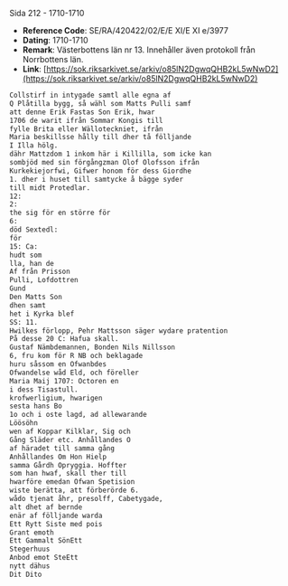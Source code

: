 Sida 212 - 1710-1710

- **Reference Code**: SE/RA/420422/02/E/E XI/E XI e/3977
- **Dating**: 1710-1710
- **Remark**: Västerbottens län nr 13. Innehåller även protokoll från Norrbottens län.
- **Link**: [https://sok.riksarkivet.se/arkiv/o85lN2DgwqQHB2kL5wNwD2](https://sok.riksarkivet.se/arkiv/o85lN2DgwqQHB2kL5wNwD2)

```txt linenums="1"
Collstirf in intygade samtl alle egna af
Q Plåtilla bygg, så wähl som Matts Pulli samf
att denne Erik Fastas Son Erik, hwar
1706 de warit ifrån Sommar Kongis till
fylle Brita eller Wälloteckniet, ifrån
Maria beskillsse hålly till dher tå fölljande
I Illa hölg.
dähr Mattzdom 1 inkom här i Killilla, som icke kan
sombjöd med sin förgångzman Olof Olofsson ifrån
Kurkekiejorfwi, Gifwer honom för dess Giordhe
1. dher i huset till samtycke å bägge syder
till midt Protedlar.
12:
2:
the sig för en större för
6:
död Sextedl:
för
15: Ca:
hudt som
lla, han de
Af från Prisson
Pulli, Lofdottren
Gund
Den Matts Son
dhen samt
het i Kyrka blef
SS: 11.
Hwilkes förlopp, Pehr Mattsson säger wydare pratention
På desse 20 C: Hafua skall.
Gustaf Nämbdemannen, Bonden Nils Nillsson
6, fru kom för R NB och beklagade
huru såssom en Ofwanbdes
Ofwandelse wåd Eld, och föreller
Maria Maij 1707: Octoren en
i dess Tisastull.
krofwerligium, hwarigen
sesta hans Bo
1o och i oste lagd, ad allewarande
Löösöhn
wen af Koppar Kilklar, Sig och
Gång Släder etc. Anhållandes O
af häradet till samma gång
Anhållandes Om Hon Hielp
samma Gårdh Opryggia. Hoffter
som han hwaf, skall ther till
hwarföre emedan Ofwan Spetision
wiste berätta, att förberörde 6.
wådo tjenat åhr, presolff, Cabetygade,
alt dhet af bernde
enär af fölljande warda
Ett Rytt Siste med pois
Grant emoth
Ett Gammalt SönEtt
Stegerhuus
Anbod emot SteEtt
nytt dähus
Dit Dito
```
